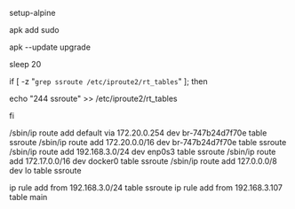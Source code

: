 setup-alpine

apk add sudo

apk --update upgrade


sleep 20

if [ -z "`grep ssroute /etc/iproute2/rt_tables`" ]; then

  echo "244 ssroute" >> /etc/iproute2/rt_tables

fi

/sbin/ip route add default via 172.20.0.254 dev br-747b24d7f70e table  ssroute
/sbin/ip route add 172.20.0.0/16 dev br-747b24d7f70e table  ssroute
/sbin/ip route add 192.168.3.0/24 dev enp0s3 table  ssroute
/sbin/ip route add 172.17.0.0/16 dev docker0 table  ssroute
/sbin/ip route add 127.0.0.0/8 dev lo table  ssroute



ip rule add from 192.168.3.0/24 table ssroute
ip rule add from 192.168.3.107 table main
